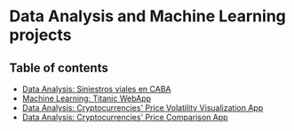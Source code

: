 # Data Analysis and Machine Learning projects

## Table of contents
* [Data Analysis: Siniestros viales en CABA](https://github.com/ivan-svetlich/data-analysis/tree/main/siniestros_caba)
* [Machine Learning: Titanic WebApp](https://github.com/ivan-svetlich/data-analysis/tree/main/titanic_web_app)
* [Data Analysis: Cryptocurrencies' Price Volatility Visualization App](https://github.com/ivan-svetlich/data-analysis/tree/main/cryptos_volatility)
* [Data Analysis: Cryptocurrencies' Price Comparison App](https://github.com/ivan-svetlich/data-analysis/tree/main/cryptos_comparison)
